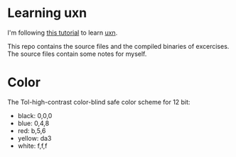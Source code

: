 # Learning uxn 
I'm following [this tutorial](https://compudanzas.net/uxn_tutorial.html) to learn
[uxn](https://wiki.xxiivv.com/site/uxn.html). 

This repo contains the source files and the compiled binaries of excercises.
The source files contain some notes for myself.

# Color
The Tol-high-contrast color-blind safe color scheme for 12 bit:
- black: 0,0,0
- blue: 0,4,8
- red: b,5,6
- yellow: da3
- white: f,f,f
